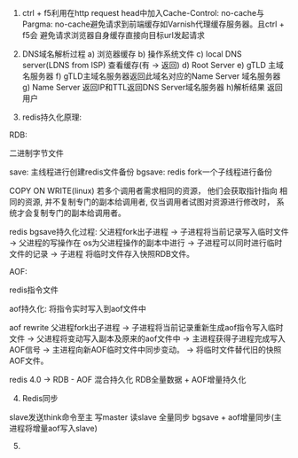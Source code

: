 
1. ctrl + f5利用在http request head中加入Cache-Control: no-cache与
Pargma: no-cache避免请求到前端缓存如Varnish代理缓存服务器。且ctrl + f5会
避免请求浏览器自身缓存直接向目标url发起请求
2. DNS域名解析过程
a) 浏览器缓存 b) 操作系统文件 c) local DNS server(LDNS from ISP) 查看缓存(有 -> 返回)
d) Root Server e) gTLD 主域名服务器 f) gTLD主域名服务器返回此域名对应的Name Server
域名服务器 g) Name Server 返回IP和TTL返回DNS Server域名服务器 h)解析结果
返回用户

3. redis持久化原理:

RDB:

二进制字节文件

save: 主线程进行创建redis文件备份
bgsave: redis fork一个子线程进行备份

COPY ON WRITE(linux) 若多个调用者需求相同的资源， 他们会获取指针指向
相同的资源, 并不复制专门的副本给调用者, 仅当调用者试图对资源进行修改时，
系统才会复制专门的副本给调用者。 

redis bgsave持久化过程:
父进程fork出子进程 -> 子进程将当前记录写入临时文件 -> 父进程的写操作在
os为父进程操作的副本中进行 -> 子进程可以同时进行临时文件的记录 -> 子进程
将临时文件存入快照RDB文件。

AOF: 

redis指令文件

aof持久化: 将指令实时写入到aof文件中

aof rewrite
父进程fork出子进程 -> 子进程将当前记录重新生成aof指令写入临时文件 -> 
父进程将变动写入副本及原来的aof文件中 -> 主进程获得子进程完成写入AOF信号
-> 主进程向新AOF临时文件中同步变动。 -> 将临时文件替代旧的快照AOF文件。

redis 4.0 -> RDB - AOF 混合持久化
RDB全量数据 + AOF增量持久化

4. Redis同步

slave发送think命令至主
写master 读slave
全量同步 bgsave + aof增量同步(主进程将增量aof写入slave)

5. 
